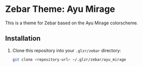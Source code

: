 # Zebar Theme: Ayu Mirage

This is a theme for Zebar based on the Ayu Mirage colorscheme.

## Installation

1. Clone this repository into your `.glzr/zebar` directory:

   ```bash
   git clone <repository-url> ~/.glzr/zebar/ayu_mirage
   ```